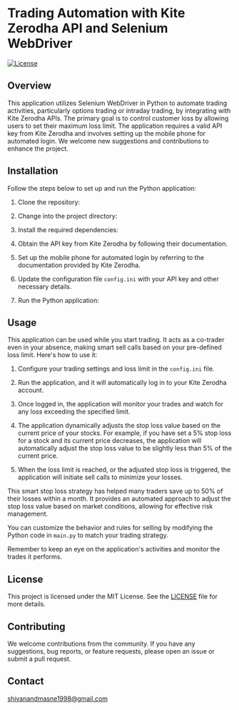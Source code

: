 # Trading Automation with Kite Zerodha API and Selenium WebDriver

[![License](https://img.shields.io/badge/License-MIT-blue.svg)](https://opensource.org/licenses/MIT)

## Overview

This application utilizes Selenium WebDriver in Python to automate trading activities, particularly options trading or intraday trading, by integrating with Kite Zerodha APIs. The primary goal is to control customer loss by allowing users to set their maximum loss limit. The application requires a valid API key from Kite Zerodha and involves setting up the mobile phone for automated login. We welcome new suggestions and contributions to enhance the project.

## Installation

Follow the steps below to set up and run the Python application:

1. Clone the repository:
   
2. Change into the project directory:
   
3. Install the required dependencies:
   
4. Obtain the API key from Kite Zerodha by following their documentation.

5. Set up the mobile phone for automated login by referring to the documentation provided by Kite Zerodha.

6. Update the configuration file `config.ini` with your API key and other necessary details.

7. Run the Python application:

## Usage

This application can be used while you start trading. It acts as a co-trader even in your absence, making smart sell calls based on your pre-defined loss limit. Here's how to use it:

1. Configure your trading settings and loss limit in the `config.ini` file.

2. Run the application, and it will automatically log in to your Kite Zerodha account.

3. Once logged in, the application will monitor your trades and watch for any loss exceeding the specified limit.

4. The application dynamically adjusts the stop loss value based on the current price of your stocks. For example, if you have set a 5% stop loss for a stock and its current price decreases, the application will automatically adjust the stop loss value to be slightly less than 5% of the current price.

5. When the loss limit is reached, or the adjusted stop loss is triggered, the application will initiate sell calls to minimize your losses.

This smart stop loss strategy has helped many traders save up to 50% of their losses within a month. It provides an automated approach to adjust the stop loss value based on market conditions, allowing for effective risk management.

You can customize the behavior and rules for selling by modifying the Python code in `main.py` to match your trading strategy.

Remember to keep an eye on the application's activities and monitor the trades it performs.

## License

This project is licensed under the MIT License. See the [LICENSE](LICENSE) file for more details.

## Contributing

We welcome contributions from the community. If you have any suggestions, bug reports, or feature requests, please open an issue or submit a pull request.

## Contact

shivanandmasne1998@gmail.com
